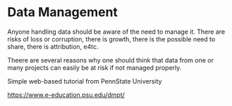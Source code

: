 

Data Management
===============

Anyone handling data should be aware of the need to manage it. There are risks of loss or corruption, there is growth, there is the 
possible need to share, there is attribution, e4tc.



Theere are several reasons why one should think that data from one or many projects can easily be at risk if not managed properly.  



Simple web-based tutorial from PennState University

https://www.e-education.psu.edu/dmpt/
